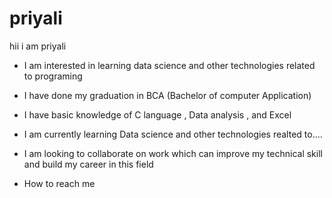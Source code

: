# priyali

hii i am priyali

* I am interested in learning data science and other technologies related to programing

* I have done my graduation in BCA (Bachelor of computer Application)

* I have basic knowledge of C language , Data analysis , and Excel

* I am currently learning Data science and other technologies realted to....

* I am looking to collaborate on work which can improve my technical skill and build my career in this field 

* How to reach me

